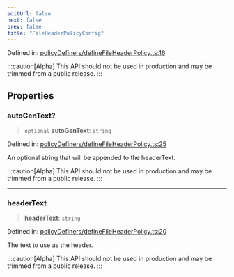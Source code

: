 ```yaml
---
editUrl: false
next: false
prev: false
title: "FileHeaderPolicyConfig"
---
```


Defined in: [policyDefiners/defineFileHeaderPolicy.ts:16](https://github.com/tylerbutler/tools-monorepo/blob/main/packages/repopo/src/policyDefiners/defineFileHeaderPolicy.ts#L16)

:::caution[Alpha]
This API should not be used in production and may be trimmed from a public release.
:::

## Properties

### autoGenText?

> `optional` **autoGenText**: `string`

Defined in: [policyDefiners/defineFileHeaderPolicy.ts:25](https://github.com/tylerbutler/tools-monorepo/blob/main/packages/repopo/src/policyDefiners/defineFileHeaderPolicy.ts#L25)

An optional string that will be appended to the headerText.

:::caution[Alpha]
This API should not be used in production and may be trimmed from a public release.
:::

***

### headerText

> **headerText**: `string`

Defined in: [policyDefiners/defineFileHeaderPolicy.ts:20](https://github.com/tylerbutler/tools-monorepo/blob/main/packages/repopo/src/policyDefiners/defineFileHeaderPolicy.ts#L20)

The text to use as the header.

:::caution[Alpha]
This API should not be used in production and may be trimmed from a public release.
:::
